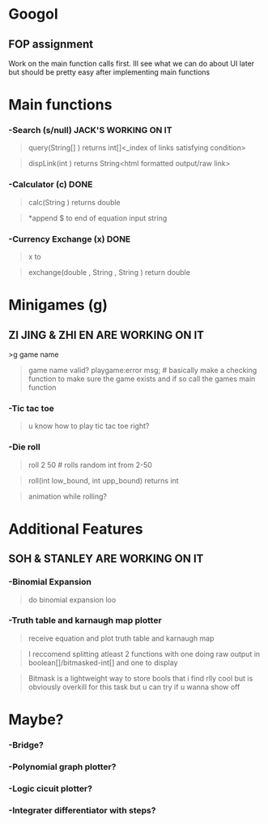 # Googol
<h2>FOP assignment</h2>

Work on the main function calls first. Ill see what we can do about UI later but should be pretty easy after implementing main functions

# Main functions
### -Search (s/null) JACK'S WORKING ON IT
> query(String[] <list of search parameters>) returns int[]<_index of links satisfying condition>
  
> dispLink(int <index>) returns String<html formatted output/raw link>

### -Calculator (c) DONE
> calc(String <equation>) returns double <ans>
  
> *append $ to end of equation input string
  
### -Currency Exchange (x) DONE
> x <amount> <money1> to <money2>
  
> exchange(double <amount>, String <money1>, String <money2>) return double <answer>


# Minigames (g) 
<h2>ZI JING & ZHI EN ARE WORKING ON IT</h2>
>g game name 
  
>game name valid? playgame:error msg; # basically make a checking function to make sure the game exists and if so call the games main function
  
### -Tic tac toe
> u know how to play tic tac toe right?

### -Die roll
>roll 2 50 # rolls random int from 2-50

>roll(int low_bound, int upp_bound) returns int <random int in range>
  
>animation while rolling?
 
 
# Additional Features
## SOH & STANLEY ARE WORKING ON IT
### -Binomial Expansion 
> do binomial expansion loo

### -Truth table and karnaugh map plotter
> receive equation and plot truth table and karnaugh map

> I reccomend splitting atleast 2 functions with one doing raw output in boolean[]/bitmasked-int[] and one to display

> Bitmask is a lightweight way to store bools that i find rlly cool but is obviously overkill for this task but u can try if u wanna show off


# Maybe?
### -Bridge?
### -Polynomial graph plotter?
### -Logic cicuit plotter?
### -Integrater differentiator with steps?
